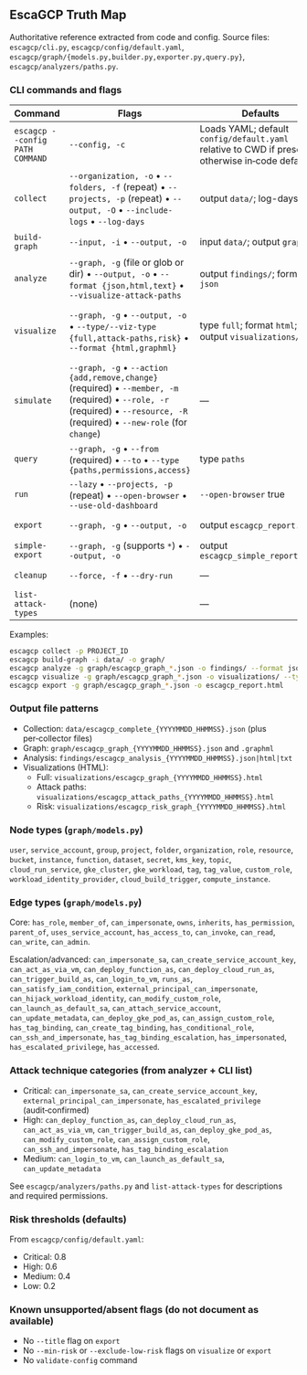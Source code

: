 ## EscaGCP Truth Map

Authoritative reference extracted from code and config. Source files: `escagcp/cli.py`, `escagcp/config/default.yaml`, `escagcp/graph/{models.py,builder.py,exporter.py,query.py}`, `escagcp/analyzers/paths.py`.

### CLI commands and flags

| Command | Flags | Defaults | Notes/Examples |
| --- | --- | --- | --- |
| `escagcp --config PATH COMMAND` | `--config, -c` | Loads YAML; default `config/default.yaml` relative to CWD if present, otherwise in‑code defaults | Top‑level group in `cli.py` |
| `collect` | `--organization, -o` • `--folders, -f` (repeat) • `--projects, -p` (repeat) • `--output, -O` • `--include-logs` • `--log-days` | output `data/`; log-days `7` | Example: `escagcp collect -p PROJECT_ID -O data/` |
| `build-graph` | `--input, -i` • `--output, -o` | input `data/`; output `graph/` | Uses latest `escagcp_complete_*.json` from input |
| `analyze` | `--graph, -g` (file or glob or dir) • `--output, -o` • `--format {json,html,text}` • `--visualize-attack-paths` | output `findings/`; format `json` | Auto-picks latest `graph/escagcp_graph_*.json` if `-g` omitted |
| `visualize` | `--graph, -g` • `--output, -o` • `--type/--viz-type {full,attack-paths,risk}` • `--format {html,graphml}` | type `full`; format `html`; output `visualizations/` | HTML writes `visualizations/escagcp_graph_{ts}.html` (full) or `escagcp_attack_paths_{ts}.html` (attack-paths) or `escagcp_risk_graph_{ts}.html` (risk) |
| `simulate` | `--graph, -g` • `--action {add,remove,change}` (required) • `--member, -m` (required) • `--role, -r` (required) • `--resource, -R` (required) • `--new-role` (for `change`) | — | Simulates IAM changes, prints impact |
| `query` | `--graph, -g` • `--from` (required) • `--to` • `--type {paths,permissions,access}` | type `paths` | Identity/resource parsing per `graph/query.py` |
| `run` | `--lazy` • `--projects, -p` (repeat) • `--open-browser` • `--use-old-dashboard` | `--open-browser` true | Lazy flow: collect → build‑graph → analyze → visualize or React dashboard |
| `export` | `--graph, -g` • `--output, -o` | output `escagcp_report.html` | Standalone HTML report (no `--title` flag) |
| `simple-export` | `--graph, -g` (supports `*`) • `--output, -o` | output `escagcp_simple_report.html` | Minimal dependency‑free HTML |
| `cleanup` | `--force, -f` • `--dry-run` | — | Removes generated files; see `cli.py` for patterns |
| `list-attack-types` | (none) | — | Prints supported escalation edge types and descriptions |

Examples:

```bash
escagcp collect -p PROJECT_ID
escagcp build-graph -i data/ -o graph/
escagcp analyze -g graph/escagcp_graph_*.json -o findings/ --format json
escagcp visualize -g graph/escagcp_graph_*.json -o visualizations/ --type attack-paths
escagcp export -g graph/escagcp_graph_*.json -o escagcp_report.html
```

### Output file patterns

- Collection: `data/escagcp_complete_{YYYYMMDD_HHMMSS}.json` (plus per‑collector files)
- Graph: `graph/escagcp_graph_{YYYYMMDD_HHMMSS}.json` and `.graphml`
- Analysis: `findings/escagcp_analysis_{YYYYMMDD_HHMMSS}.json|html|txt`
- Visualizations (HTML):
  - Full: `visualizations/escagcp_graph_{YYYYMMDD_HHMMSS}.html`
  - Attack paths: `visualizations/escagcp_attack_paths_{YYYYMMDD_HHMMSS}.html`
  - Risk: `visualizations/escagcp_risk_graph_{YYYYMMDD_HHMMSS}.html`

### Node types (`graph/models.py`)

`user`, `service_account`, `group`, `project`, `folder`, `organization`, `role`, `resource`, `bucket`, `instance`, `function`, `dataset`, `secret`, `kms_key`, `topic`, `cloud_run_service`, `gke_cluster`, `gke_workload`, `tag`, `tag_value`, `custom_role`, `workload_identity_provider`, `cloud_build_trigger`, `compute_instance`.

### Edge types (`graph/models.py`)

Core: `has_role`, `member_of`, `can_impersonate`, `owns`, `inherits`, `has_permission`, `parent_of`, `uses_service_account`, `has_access_to`, `can_invoke`, `can_read`, `can_write`, `can_admin`.

Escalation/advanced: `can_impersonate_sa`, `can_create_service_account_key`, `can_act_as_via_vm`, `can_deploy_function_as`, `can_deploy_cloud_run_as`, `can_trigger_build_as`, `can_login_to_vm`, `runs_as`, `can_satisfy_iam_condition`, `external_principal_can_impersonate`, `can_hijack_workload_identity`, `can_modify_custom_role`, `can_launch_as_default_sa`, `can_attach_service_account`, `can_update_metadata`, `can_deploy_gke_pod_as`, `can_assign_custom_role`, `has_tag_binding`, `can_create_tag_binding`, `has_conditional_role`, `can_ssh_and_impersonate`, `has_tag_binding_escalation`, `has_impersonated`, `has_escalated_privilege`, `has_accessed`.

### Attack technique categories (from analyzer + CLI list)

- Critical: `can_impersonate_sa`, `can_create_service_account_key`, `external_principal_can_impersonate`, `has_escalated_privilege` (audit‑confirmed)
- High: `can_deploy_function_as`, `can_deploy_cloud_run_as`, `can_act_as_via_vm`, `can_trigger_build_as`, `can_deploy_gke_pod_as`, `can_modify_custom_role`, `can_assign_custom_role`, `can_ssh_and_impersonate`, `has_tag_binding_escalation`
- Medium: `can_login_to_vm`, `can_launch_as_default_sa`, `can_update_metadata`

See `escagcp/analyzers/paths.py` and `list-attack-types` for descriptions and required permissions.

### Risk thresholds (defaults)

From `escagcp/config/default.yaml`:

- Critical: 0.8
- High: 0.6
- Medium: 0.4
- Low: 0.2

### Known unsupported/absent flags (do not document as available)

- No `--title` flag on `export`
- No `--min-risk` or `--exclude-low-risk` flags on `visualize` or `export`
- No `validate-config` command


